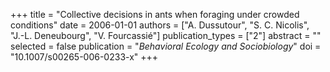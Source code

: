 +++
title = "Collective decisions in ants when foraging under crowded conditions"
date = 2006-01-01
authors = ["A. Dussutour", "S. C. Nicolis", "J.-L. Deneubourg", "V. Fourcassié"]
publication_types = ["2"]
abstract = ""
selected = false
publication = "*Behavioral Ecology and Sociobiology*"
doi = "10.1007/s00265-006-0233-x"
+++

